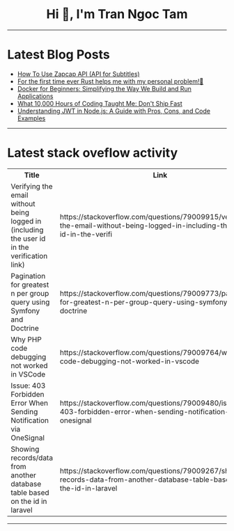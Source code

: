 <h1 align="center">Hi 👋, I'm Tran Ngoc Tam</h1>

---

# Latest Blog Posts 
<!-- BLOG-POST-LIST:START -->
- [How To Use Zapcap API &lpar;API for Subtitles&rpar;](https://dev.to/elliot_brenya/how-to-use-zapcap-api-api-for-subtitles-4ln7)
- [For the first time ever Rust helps me with my personal problem!🦀](https://dev.to/fnabinash/for-the-first-time-ever-rust-helps-me-with-my-personal-problem-1mli)
- [Docker for Beginners: Simplifying the Way We Build and Run Applications](https://dev.to/kumarprateek18/docker-for-beginners-simplifying-the-way-we-build-and-run-applications-2a56)
- [What 10,000 Hours of Coding Taught Me: Don&#39;t Ship Fast](https://dev.to/sotergreco/what-10000-hours-of-coding-taught-me-dont-ship-fast-1ocb)
- [Understanding JWT in Node.js: A Guide with Pros, Cons, and Code Examples](https://dev.to/hakimmohamed/understanding-jwt-in-nodejs-a-guide-with-pros-cons-and-code-examples-30cj)
<!-- BLOG-POST-LIST:END -->

---

# Latest stack oveflow activity
<table>
  <tr><th>Title</th><th>Link</th></tr>
  <!-- STACKOVERFLOW:START --><tr><td>Verifying the email without being logged in &lpar;including the user id in the verification link&rpar;</td><td>https://stackoverflow.com/questions/79009915/verifying-the-email-without-being-logged-in-including-the-user-id-in-the-verifi</td></tr><tr><td>Pagination for greatest n per group query using Symfony and Doctrine</td><td>https://stackoverflow.com/questions/79009773/pagination-for-greatest-n-per-group-query-using-symfony-and-doctrine</td></tr><tr><td>Why PHP code debugging not worked in VSCode</td><td>https://stackoverflow.com/questions/79009764/why-php-code-debugging-not-worked-in-vscode</td></tr><tr><td>Issue: 403 Forbidden Error When Sending Notification via OneSignal</td><td>https://stackoverflow.com/questions/79009480/issue-403-forbidden-error-when-sending-notification-via-onesignal</td></tr><tr><td>Showing records/data from another database table based on the id in laravel</td><td>https://stackoverflow.com/questions/79009267/showing-records-data-from-another-database-table-based-on-the-id-in-laravel</td></tr><!-- STACKOVERFLOW:END -->
</table>

---


